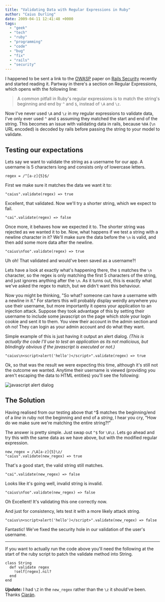 ```yaml
---
title: "Validating Data with Regular Expressions in Ruby"
author: "Caius Durling"
date: 2009-04-11 12:41:48 +0000
tags:
  - "geek"
  - "tech"
  - "ruby"
  - "programming"
  - "code"
  - "bug"
  - "fix"
  - "rails"
  - "security"
---
```


I happened to be sent a link to the [OWASP][] paper on [Rails Security][sec] recently and started reading it. Partway in there's a section on Regular Expressions, which opens with the following line:

[OWASP]: https://www.owasp.org/index.php/Main_Page
[sec]: https://www.owasp.org/images/8/89/Rails_Security_2.pdf

> A common pitfall in Ruby's regular expressions is to match the string's beginning and end by `^` and `$`, instead of `\A` and `\z`.

Now I've never used `\A` and `\z` in my regular expressions to validate data, I've only ever used `^` and `$` assuming they matched the start and end of the string. This becomes an issue with validating data in rails, because `%0A` (`\n` URL encoded) is decoded by rails before passing the string to your model to validate.

## Testing our expectations

Lets say we want to validate the string as a username for our app. A username is 5 characters long and consists only of lowercase letters.

    regex = /^[a-z]{5}$/

First we make sure it matches the data we want it to:

    "caius".validate(regex) => true

Excellent, that validated. Now we'll try a shorter string, which we expect to fail.

    "cai".validate(regex) => false

Once more, it behaves how we expected it to. The shorter string was rejected as we wanted it to be. Now, what happens if we test a string with a newline character in it? We'll make sure the data before the `\n` is valid, and then add some more data after the newline.

    "caius\nfoo".validate(regex) => true

Uh oh! That validated and would've been saved as a username?!

Lets have a look at exactly what's happening there, the `$` matches the `\n` character, so the regex is only matching the first 5 characters of the string, and just ignores anything after the `\n`. As it turns out, this is exactly what we've asked the regex to match, but we didn't want this behaviour.

Now you might be thinking, "So what? someone can have a username with a newline in it." For starters this will probably display weirdly anywhere you use their username, but more importantly it opens your application to an injection attack. Suppose they took advantage of this by setting their username to include some javascript on the page which stole your login cookie and sent it to them. You view their account in the admin section and oh no! They can login as your admin account and do what they want.

Simple example of this is just having it output an alert dialog. *(This is actually the code I'll use to test an application as its not malicious, but blindingly obvious if the javascript is executed or not.)*

    "caius\n<script>alert('hello')</script>".validate(regex) => true

Ok, so that was the result we were expecting this time, although it's still not the outcome we wanted. Anytime their username is viewed (providing you aren't escaping the data to HTML entities) you'll see the following:

![javascript alert dialog](http://caius.name/images/qs/javascript-alert-dialog.png)

## The Solution

Having realised from our testing above that ^$ matches the beginning/end of a *line* in ruby not the beginning and end of a *string*, I hear you cry, "How do we make sure we're matching the entire string?!"

The answer is pretty simple. Just swap out `^$` for `\A\z`. Lets go ahead and try this with the same data as we have above, but with the modified regular expression.

    new_regex = /\A[a-z]{5}\z/
    "caius".validate(new_regex) => true

That's a good start, the valid string still matches.

    "cai".validate(new_regex) => false

Looks like it's going well, invalid string is invalid.

    "caius\nfoo".validate(new_regex) => false

Oh Excellent! It's validating this one correctly now.

And just for consistency, lets test it with a more likely attack string.

    "caius\n<script>alert('hello')</script>".validate(new_regex) => false

Fantastic! We've fixed the security hole in our validation of the user's username.

---

If you want to actually run the code above you'll need the following at the start of the ruby script to patch the validate method into String.

    class String
      def validate regex
        !self[regex].nil?
      end
    end

***Update:*** I had `\Z` in the `new_regex` rather than the `\z` it should've been. Thanks [Ciarán](http://ciaranwal.sh/).
